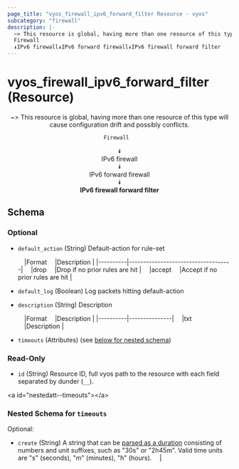 ```yaml
---
page_title: "vyos_firewall_ipv6_forward_filter Resource - vyos"
subcategory: "firewall"
description: |- 
  ~> This resource is global, having more than one resource of this type will cause configuration drift and possibly conflicts.
  Firewall  
  ⯯IPv6 firewall⯯IPv6 forward firewall⯯IPv6 firewall forward filter
---
```


# vyos_firewall_ipv6_forward_filter (Resource)
<center>

~> This resource is global, having more than one resource of this type will cause configuration drift and possibly conflicts.

	Firewall  
⯯  
IPv6 firewall  
⯯  
IPv6 forward firewall  
⯯  
**IPv6 firewall forward filter**


</center>

## Schema

### Optional

- `default_action` (String) Default-action for rule-set

    &emsp;|Format  &emsp;|Description                       |
    |----------|------------------------------------|
    &emsp;|drop    &emsp;|Drop if no prior rules are hit    |
    &emsp;|accept  &emsp;|Accept if no prior rules are hit  |
- `default_log` (Boolean) Log packets hitting default-action
- `description` (String) Description

    &emsp;|Format  &emsp;|Description  |
    |----------|---------------|
    &emsp;|txt     &emsp;|Description  |
- `timeouts` (Attributes) (see [below for nested schema](#nestedatt--timeouts))

### Read-Only

- `id` (String) Resource ID, full vyos path to the resource with each field separated by dunder (`__`).

&lt;a id=&#34;nestedatt--timeouts&#34;&gt;&lt;/a&gt;
### Nested Schema for `timeouts`

Optional:

- `create` (String) A string that can be [parsed as a duration](https://pkg.go.dev/time#ParseDuration) consisting of numbers and unit suffixes, such as &#34;30s&#34; or &#34;2h45m&#34;. Valid time units are &#34;s&#34; (seconds), &#34;m&#34; (minutes), &#34;h&#34; (hours).  &emsp;|
